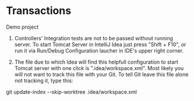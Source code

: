 # Transactions

Demo project



1. Controllers' Integration tests are not to be passed without running server. To start Tomcat Server in IntelliJ Idea just press "Shift + F10", or run it via Run/Debug Configuration laucher in IDE's upper right corner.

2. The file due to which Idea will find this helpfull configuration to start Tomcat server with one click is ".idea/workspace.xml". Most likely you will not want to track this file with your Git. To tell Git leave this file alone not tracking it, type this:

git update-index --skip-worktree .idea/workspace.xml
